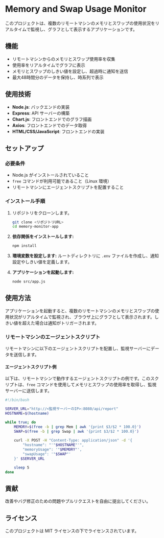 # Memory and Swap Usage Monitor

このプロジェクトは、複数のリモートマシンのメモリとスワップの使用状況をリアルタイムで監視し、グラフとして表示するアプリケーションです。

## 機能

- リモートマシンからのメモリとスワップ使用率を収集
- 使用率をリアルタイムでグラフに表示
- メモリとスワップのしきい値を設定し、超過時に通知を送信
- 最大48時間分のデータを保持し、時系列で表示

## 使用技術

- **Node.js**: バックエンドの実装
- **Express**: API サーバーの構築
- **Chart.js**: フロントエンドでのグラフ描画
- **Axios**: フロントエンドでのデータ取得
- **HTML/CSS/JavaScript**: フロントエンドの実装

## セットアップ

### 必要条件

- Node.js がインストールされていること
- `free` コマンドが利用可能であること（Linux 環境）
- リモートマシンにエージェントスクリプトを配置すること

### インストール手順

1. リポジトリをクローンします。

   ```bash
   git clone <リポジトリURL>
   cd memory-monitor-app
   ```

2. **依存関係をインストールします:**
   ```bash
   npm install
   ```

3. **環境変数を設定します:**
   ルートディレクトリに `.env` ファイルを作成し、通知設定やしきい値を定義します。

4. **アプリケーションを起動します:**
   ```bash
   node src/app.js
   ```

## 使用方法

アプリケーションを起動すると、複数のリモートマシンのメモリとスワップの使用状況がリアルタイムで監視され、ブラウザ上にグラフとして表示されます。しきい値を超えた場合は通知がトリガーされます。

### リモートマシンのエージェントスクリプト

リモートマシンに以下のエージェントスクリプトを配置し、監視サーバーにデータを送信します。

#### エージェントスクリプト例

以下は、リモートマシンで動作するエージェントスクリプトの例です。このスクリプトは、`free` コマンドを使用してメモリとスワップの使用率を取得し、監視サーバーに送信します。

```bash
#!/bin/bash

SERVER_URL="http://<監視サーバーのIP>:8080/api/report"
HOSTNAME=$(hostname)

while true; do
    MEMORY=$(free -b | grep Mem | awk '{print $3/$2 * 100.0}')
    SWAP=$(free -b | grep Swap | awk '{print $3/$2 * 100.0}')
    
    curl -X POST -H "Content-Type: application/json" -d '{
        "hostname": "'"$HOSTNAME"'",
        "memoryUsage": '"$MEMORY"',
        "swapUsage": '"$SWAP"'
    }' $SERVER_URL

    sleep 5
done
```

## 貢献

改善やバグ修正のための問題やプルリクエストを自由に提出してください。

## ライセンス

このプロジェクトは MIT ライセンスの下でライセンスされています。
